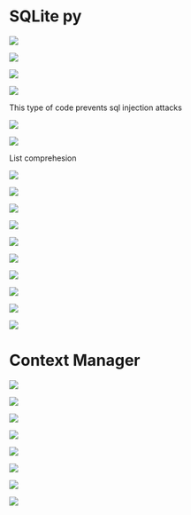 ﻿# SQLite py

![](./Readme%20Files/Aspose.Words.1782e015-0410-4ebd-9754-6fc5f6da6605.001.png)

![](./Readme%20Files/Aspose.Words.1782e015-0410-4ebd-9754-6fc5f6da6605.002.jpeg)

![](./Readme%20Files/Aspose.Words.1782e015-0410-4ebd-9754-6fc5f6da6605.003.jpeg)

![](./Readme%20Files/Aspose.Words.1782e015-0410-4ebd-9754-6fc5f6da6605.004.png)

This type of code prevents sql injection attacks

![](./Readme%20Files/Aspose.Words.1782e015-0410-4ebd-9754-6fc5f6da6605.005.png)

![](./Readme%20Files/Aspose.Words.1782e015-0410-4ebd-9754-6fc5f6da6605.006.png)

List comprehesion

![](./Readme%20Files/Aspose.Words.1782e015-0410-4ebd-9754-6fc5f6da6605.007.jpeg)

![](./Readme%20Files/Aspose.Words.1782e015-0410-4ebd-9754-6fc5f6da6605.008.jpeg)

![](./Readme%20Files/Aspose.Words.1782e015-0410-4ebd-9754-6fc5f6da6605.009.png)

![](./Readme%20Files/Aspose.Words.1782e015-0410-4ebd-9754-6fc5f6da6605.010.jpeg)

![](./Readme%20Files/Aspose.Words.1782e015-0410-4ebd-9754-6fc5f6da6605.011.jpeg)

![](./Readme%20Files/Aspose.Words.1782e015-0410-4ebd-9754-6fc5f6da6605.012.jpeg)

![](./Readme%20Files/Aspose.Words.1782e015-0410-4ebd-9754-6fc5f6da6605.013.jpeg)

![](./Readme%20Files/Aspose.Words.1782e015-0410-4ebd-9754-6fc5f6da6605.014.png)

![](./Readme%20Files/Aspose.Words.1782e015-0410-4ebd-9754-6fc5f6da6605.015.jpeg)

![](./Readme%20Files/Aspose.Words.1782e015-0410-4ebd-9754-6fc5f6da6605.016.png)

# Context Manager

![](./Readme%20Files/Aspose.Words.a1882bca-66d0-4732-904d-db20763d172c.001.png)

![](./Readme%20Files/Aspose.Words.a1882bca-66d0-4732-904d-db20763d172c.002.jpeg)

![](./Readme%20Files/Aspose.Words.a1882bca-66d0-4732-904d-db20763d172c.003.jpeg)

![](./Readme%20Files/Aspose.Words.a1882bca-66d0-4732-904d-db20763d172c.004.png)

![](./Readme%20Files/Aspose.Words.a1882bca-66d0-4732-904d-db20763d172c.005.jpeg)

![](./Readme%20Files/Aspose.Words.a1882bca-66d0-4732-904d-db20763d172c.006.png)

![](./Readme%20Files/Aspose.Words.a1882bca-66d0-4732-904d-db20763d172c.007.png)

![](./Readme%20Files/Aspose.Words.a1882bca-66d0-4732-904d-db20763d172c.008.png)
